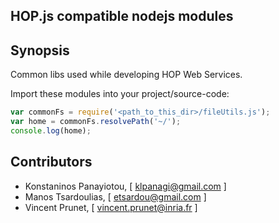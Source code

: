 HOP.js compatible nodejs modules
----------------

## Synopsis

Common libs used while developing HOP Web Services.

Import these modules into your project/source-code:

```javascript
var commonFs = require('<path_to_this_dir>/fileUtils.js');
var home = commonFs.resolvePath('~/');
console.log(home);
```

## Contributors

- Konstaninos Panayiotou, [ klpanagi@gmail.com ]
- Manos Tsardoulias, [ etsardou@gmail.com ]
- Vincent Prunet, [ vincent.prunet@inria.fr ]
